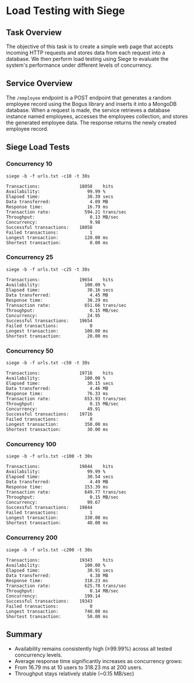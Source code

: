 # Load Testing with Siege

## Task Overview

The objective of this task is to create a simple web page that accepts incoming HTTP requests and stores data from each request into a database. We then perform load testing using Siege to evaluate the system's performance under different levels of concurrency.

## Service Overview

The `/employee` endpoint is a POST endpoint that generates a random employee record using the Bogus library and inserts it into a MongoDB database. When a request is made, the service retrieves a database instance named employees, accesses the employees collection, and stores the generated employee data. The response returns the newly created employee record.

## Siege Load Tests

### Concurrency 10

`siege -b -f urls.txt -c10 -t 30s`

```
Transactions:               18058    hits
Availability:                  99.99 %
Elapsed time:                  30.39 secs
Data transferred:               4.09 MB
Response time:                 16.79 ms
Transaction rate:             594.21 trans/sec
Throughput:                     0.13 MB/sec
Concurrency:                    9.98
Successful transactions:    18058
Failed transactions:            1
Longest transaction:          120.00 ms
Shortest transaction:           0.00 ms
```

### Concurrency 25

`siege -b -f urls.txt -c25 -t 30s`

```
Transactions:               19654    hits
Availability:                 100.00 %
Elapsed time:                  30.16 secs
Data transferred:               4.45 MB
Response time:                 38.29 ms
Transaction rate:             651.66 trans/sec
Throughput:                     0.15 MB/sec
Concurrency:                   24.95
Successful transactions:    19654
Failed transactions:            0
Longest transaction:          100.00 ms
Shortest transaction:          20.00 ms
```

### Concurrency 50

`siege -b -f urls.txt -c50 -t 30s`
```
Transactions:               19716    hits
Availability:                 100.00 %
Elapsed time:                  30.15 secs
Data transferred:               4.46 MB
Response time:                 76.33 ms
Transaction rate:             653.93 trans/sec
Throughput:                     0.15 MB/sec
Concurrency:                   49.91
Successful transactions:    19716
Failed transactions:            0
Longest transaction:          350.00 ms
Shortest transaction:          30.00 ms
```

### Concurrency 100

`siege -b -f urls.txt -c100 -t 30s`
```
Transactions:               19844    hits
Availability:                  99.99 %
Elapsed time:                  30.54 secs
Data transferred:               4.49 MB
Response time:                153.39 ms
Transaction rate:             649.77 trans/sec
Throughput:                     0.15 MB/sec
Concurrency:                   99.67
Successful transactions:    19844
Failed transactions:            1
Longest transaction:          330.00 ms
Shortest transaction:          40.00 ms
```

### Concurrency 200

`siege -b -f urls.txt -c200 -t 30s`

```
Transactions:               19343    hits
Availability:                 100.00 %
Elapsed time:                  30.91 secs
Data transferred:               4.38 MB
Response time:                318.23 ms
Transaction rate:             625.78 trans/sec
Throughput:                     0.14 MB/sec
Concurrency:                  199.14
Successful transactions:    19343
Failed transactions:            0
Longest transaction:          740.00 ms
Shortest transaction:          50.00 ms
```

## Summary

-	Availability remains consistently high (≥99.99%) across all tested concurrency levels.
- 	Average response time significantly increases as concurrency grows:
- 	From 16.79 ms at 10 users to 318.23 ms at 200 users.
- 	Throughput stays relatively stable (~0.15 MB/sec)
